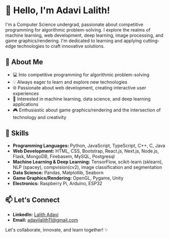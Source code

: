 # 👋 Hello, I'm Adavi Lalith!

I'm a Computer Science undergrad, passionate about competitive programming for algorithmic problem-solving. I explore the realms of machine learning, web development, deep learning, image processing, and game graphics/rendering. I'm dedicated to learning and applying cutting-edge technologies to craft innovative solutions.

## 🚀 About Me

- 💻 Into competitive programming for algorithmic problem-solving
- 💡 Always eager to learn and explore new technologies
- 🌐 Passionate about web development, creating interactive user experiences
- 🤖 Interested in machine learning, data science, and deep learning applications
- 🎮 Enthusiastic about game graphics/rendering and the intersection of technology and creativity

## 🔧 Skills

- **Programming Languages:** Python, JavaScript, TypeScript, C++, C, Java
- **Web Development:** HTML, CSS, Bootstrap, React.js, Next.js, Node.js, Flask, MongoDB, Firebasem, MySQL, Postgresql  
- **Machine Learning & Deep Learning:** TensorFlow, scikit-learn (sklearn), NLP (spacey), compvision(cv2), image classification and segmentation 
- **Data Science:** Pandas, Matplotlib, Seaborn
- **Game Graphics/Rendering:** OpenGL, Pygame, Unity
- **Electronics:** Raspberry Pi, Arduino, ESP32

<!-- ## 🛠️ Projects

Here are some projects I've been working on:

- [Project 1](link-to-project1): Brief description
- [Project 2](link-to-project2): Brief description
- [Project 3](link-to-project3): Brief description

Feel free to explore more on my [GitHub](https://github.com/your-username). -->

## 📫 Let's Connect

- **LinkedIn:** [Lalith Adavi](https://www.linkedin.com/in/adavi-lalith/)
- **Email:** adavilalith11@gmail.com

Let's collaborate, innovate, and learn together! ✨
